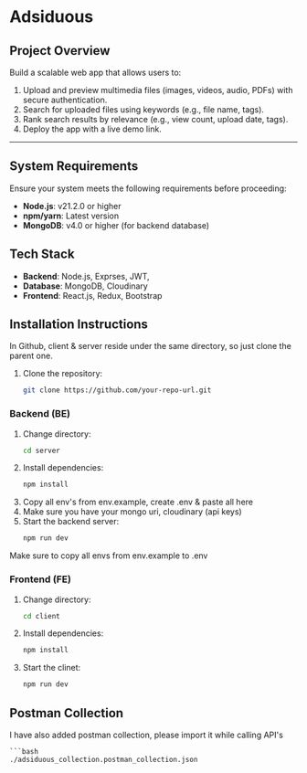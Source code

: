 # Adsiduous

## Project Overview
Build a scalable web app that allows users to:
1. Upload and preview multimedia files (images, videos, audio, PDFs) with secure
authentication.
2. Search for uploaded files using keywords (e.g., file name, tags).
3. Rank search results by relevance (e.g., view count, upload date, tags).
4. Deploy the app with a live demo link.

---

## System Requirements
Ensure your system meets the following requirements before proceeding:

- **Node.js**: v21.2.0 or higher
- **npm/yarn**: Latest version
- **MongoDB**: v4.0 or higher (for backend database)

## Tech Stack

- **Backend**: Node.js, Exprses, JWT, 
- **Database**: MongoDB, Cloudinary
- **Frontend**: React.js, Redux, Bootstrap

## Installation Instructions
In Github, client & server reside under the same directory, so just clone the parent one.
1. Clone the repository:
   ```bash
   git clone https://github.com/your-repo-url.git

### Backend (BE)

1. Change directory:
    ```bash
    cd server
2. Install dependencies:
   ```bash
   npm install
3. Copy all env's from env.example, create .env & paste all here
4. Make sure you have your mongo uri, cloudinary (api keys)
5. Start the backend server:
    ```bash
   npm run dev

Make sure to copy all envs from env.example to .env

### Frontend (FE)

1. Change directory:
    ```bash
    cd client
2. Install dependencies:
   ```bash
   npm install
3. Start the clinet:
    ```bash
   npm run dev

## Postman Collection 
I have also added postman collection, please import it while calling API's

    ```bash
    ./adsiduous_collection.postman_collection.json